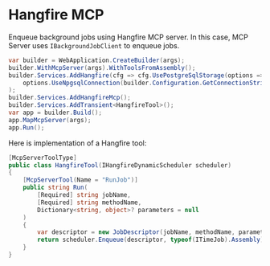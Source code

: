 # Hangfire MCP

Enqueue background jobs using Hangfire MCP server. In this case, MCP Server uses `IBackgroundJobClient` to enqueue jobs.

```csharp
var builder = WebApplication.CreateBuilder(args);
builder.WithMcpServer(args).WithToolsFromAssembly();
builder.Services.AddHangfire(cfg => cfg.UsePostgreSqlStorage(options =>
    options.UseNpgsqlConnection(builder.Configuration.GetConnectionString("hangfire")))
);
builder.Services.AddHangfireMcp();
builder.Services.AddTransient<HangfireTool>();
var app = builder.Build();
app.MapMcpServer(args);
app.Run();
```

Here is implementation of a Hangfire tool:

```csharp
[McpServerToolType]
public class HangfireTool(IHangfireDynamicScheduler scheduler)
{
    [McpServerTool(Name = "RunJob")]
    public string Run(
        [Required] string jobName,
        [Required] string methodName,
        Dictionary<string, object>? parameters = null
    )
    {
        var descriptor = new JobDescriptor(jobName, methodName, parameters);
        return scheduler.Enqueue(descriptor, typeof(ITimeJob).Assembly);
    }
}
```
